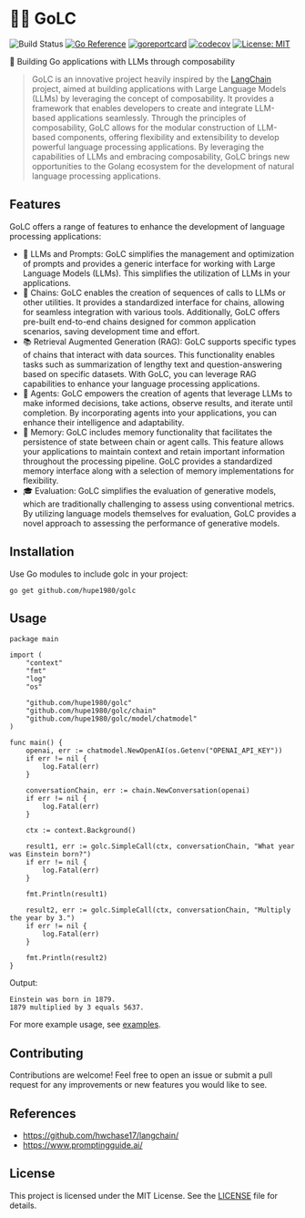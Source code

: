 # 🦜️🔗 GoLC
![Build Status](https://github.com/hupe1980/golc/workflows/build/badge.svg) 
[![Go Reference](https://pkg.go.dev/badge/github.com/hupe1980/golc.svg)](https://pkg.go.dev/github.com/hupe1980/golc)
[![goreportcard](https://goreportcard.com/badge/github.com/hupe1980/golc)](https://goreportcard.com/report/github.com/hupe1980/golc)
[![codecov](https://codecov.io/gh/hupe1980/golc/branch/main/graph/badge.svg?token=Y4N7H8557X)](https://codecov.io/gh/hupe1980/golc)
[![License: MIT](https://img.shields.io/badge/License-MIT-yellow.svg)](https://opensource.org/licenses/MIT)

🚀 Building Go applications with LLMs through composability
> GoLC is an innovative project heavily inspired by the [LangChain](https://github.com/hwchase17/langchain/tree/master) project, aimed at building applications with Large Language Models (LLMs) by leveraging the concept of composability. It provides a framework that enables developers to create and integrate LLM-based applications seamlessly. Through the principles of composability, GoLC allows for the modular construction of LLM-based components, offering flexibility and extensibility to develop powerful language processing applications. By leveraging the capabilities of LLMs and embracing composability, GoLC brings new opportunities to the Golang ecosystem for the development of natural language processing applications.

## Features
GoLC offers a range of features to enhance the development of language processing applications:

- 📃 LLMs and Prompts: GoLC simplifies the management and optimization of prompts and provides a generic interface for working with Large Language Models (LLMs). This simplifies the utilization of LLMs in your applications.
- 🔗 Chains: GoLC enables the creation of sequences of calls to LLMs or other utilities. It provides a standardized interface for chains, allowing for seamless integration with various tools. Additionally, GoLC offers pre-built end-to-end chains designed for common application scenarios, saving development time and effort.
- 📚 Retrieval Augmented Generation (RAG): GoLC supports specific types of chains that interact with data sources. This functionality enables tasks such as summarization of lengthy text and question-answering based on specific datasets. With GoLC, you can leverage RAG capabilities to enhance your language processing applications.
- 🤖 Agents: GoLC empowers the creation of agents that leverage LLMs to make informed decisions, take actions, observe results, and iterate until completion. By incorporating agents into your applications, you can enhance their intelligence and adaptability.
- 🧠 Memory: GoLC includes memory functionality that facilitates the persistence of state between chain or agent calls. This feature allows your applications to maintain context and retain important information throughout the processing pipeline. GoLC provides a standardized memory interface along with a selection of memory implementations for flexibility.
- 🎓 Evaluation: GoLC simplifies the evaluation of generative models, which are traditionally challenging to assess using conventional metrics. By utilizing language models themselves for evaluation, GoLC provides a novel approach to assessing the performance of generative models.

## Installation
Use Go modules to include golc in your project:
```
go get github.com/hupe1980/golc
```

## Usage
```golang
package main

import (
	"context"
	"fmt"
	"log"
	"os"

	"github.com/hupe1980/golc"
	"github.com/hupe1980/golc/chain"
	"github.com/hupe1980/golc/model/chatmodel"
)

func main() {
	openai, err := chatmodel.NewOpenAI(os.Getenv("OPENAI_API_KEY"))
	if err != nil {
		log.Fatal(err)
	}

	conversationChain, err := chain.NewConversation(openai)
	if err != nil {
		log.Fatal(err)
	}

	ctx := context.Background()

	result1, err := golc.SimpleCall(ctx, conversationChain, "What year was Einstein born?")
	if err != nil {
		log.Fatal(err)
	}

	fmt.Println(result1)

	result2, err := golc.SimpleCall(ctx, conversationChain, "Multiply the year by 3.")
	if err != nil {
		log.Fatal(err)
	}

	fmt.Println(result2)
}
```
Output:
```text
Einstein was born in 1879.
1879 multiplied by 3 equals 5637.
```

For more example usage, see [examples](./examples).

## Contributing
Contributions are welcome! Feel free to open an issue or submit a pull request for any improvements or new features you would like to see.

## References
- https://github.com/hwchase17/langchain/
- https://www.promptingguide.ai/

## License
This project is licensed under the MIT License. See the [LICENSE](./LICENSE) file for details.


